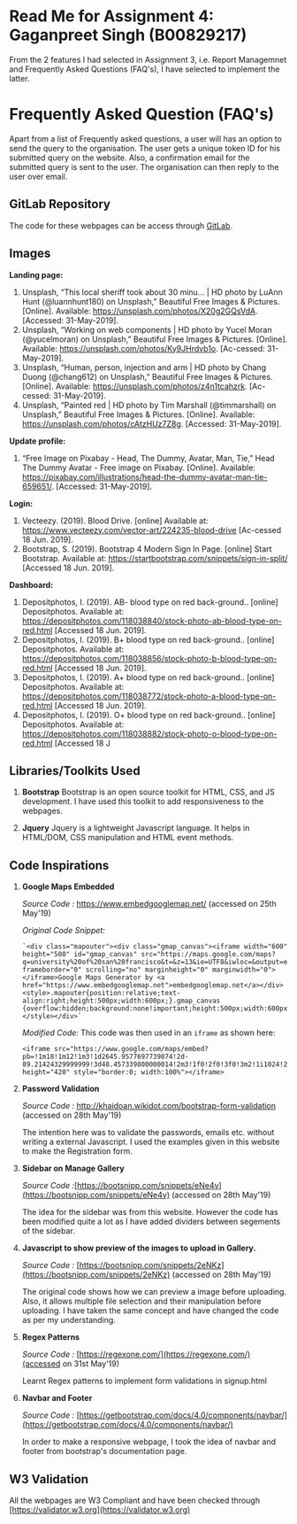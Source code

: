 # Read Me for Assignment 4: Gaganpreet Singh (B00829217)

From the 2 features I had selected in Assignment 3, i.e. Report Managemnet and Frequently Asked Questions (FAQ's), I have selected to implement the latter.

# Frequently Asked Question (FAQ's)
Apart from a list of Frequently asked questions, a user will has an option to send the query to the organisation. 
The user gets a unique token ID for his submitted query on the website. Also, a confirmation email for the submitted query is sent to the user.
The organisation can then reply to the user over email.

## GitLab Repository

The code for these webpages can be access through [GitLab](https://git.cs.dal.ca/mahagaokar/Group14_TechGoons/tree/master).

## Images

 **Landing page:**


1. Unsplash, “This local sheriff took about 30 minu... | HD photo by LuAnn Hunt (@luannhunt180) on Unsplash,” Beautiful Free Images & Pictures. [Online]. Available: https://unsplash.com/photos/X20g2GQsVdA. [Accessed: 31-May-2019].
1. Unsplash, “Working on web components | HD photo by Yucel Moran (@yucelmoran) on Unsplash,” Beautiful Free Images & Pictures. [Online]. Available: https://unsplash.com/photos/Ky9JHrdvb1o. [Ac-cessed: 31-May-2019].
1. Unsplash, “Human, person, injection and arm | HD photo by Chang Duong (@chang612) on Unsplash,” Beautiful Free Images & Pictures. [Online]. Available: https://unsplash.com/photos/z4n1tcahzrk. [Ac-cessed: 31-May-2019].
1. Unsplash, “Painted red | HD photo by Tim Marshall (@timmarshall) on Unsplash,” Beautiful Free Images & Pictures. [Online]. Available: https://unsplash.com/photos/cAtzHUz7Z8g. [Accessed: 31-May-2019].

**Update profile:**
1. “Free Image on Pixabay - Head, The Dummy, Avatar, Man, Tie,” Head The Dummy Avatar - Free image on Pixabay. [Online]. Available: https://pixabay.com/illustrations/head-the-dummy-avatar-man-tie-659651/. [Accessed: 31-May-2019]. 

**Login:**
1. Vecteezy. (2019). Blood Drive. [online] Available at: https://www.vecteezy.com/vector-art/224235-blood-drive [Ac-cessed 18 Jun. 2019].
1. Bootstrap, S. (2019). Bootstrap 4 Modern Sign In Page. [online] Start Bootstrap. Available at: https://startbootstrap.com/snippets/sign-in-split/ [Accessed 18 Jun. 2019].

**Dashboard:**

1. Depositphotos, I. (2019). AB- blood type on red back-ground.. [online] Depositphotos. Available at: https://depositphotos.com/118038840/stock-photo-ab-blood-type-on-red.html [Accessed 18 Jun. 2019].
1. Depositphotos, I. (2019). B+ blood type on red back-ground.. [online] Depositphotos. Available at: https://depositphotos.com/118038856/stock-photo-b-blood-type-on-red.html [Accessed 18 Jun. 2019].
1. Depositphotos, I. (2019). A+ blood type on red back-ground.. [online] Depositphotos. Available at: https://depositphotos.com/118038772/stock-photo-a-blood-type-on-red.html [Accessed 18 Jun. 2019].
1. Depositphotos, I. (2019). O+ blood type on red back-ground.. [online] Depositphotos. Available at: https://depositphotos.com/118038882/stock-photo-o-blood-type-on-red.html [Accessed 18 J

 
## Libraries/Toolkits Used
 1. **Bootstrap**
    Bootstrap is an open source toolkit for HTML, CSS, and JS development. I have used this toolkit to add responsiveness to the webpages.

 2. **Jquery**
    Jquery is a lightweight Javascript language. It helps in HTML/DOM, CSS manipulation and HTML event methods. 

## Code Inspirations

 1. **Google Maps Embedded** 
 
    *Source Code :* https://www.embedgooglemap.net/ (accessed on 25th May'19)
 

	*Original Code Snippet:* 

		`<div class="mapouter"><div class="gmap_canvas"><iframe width="600" height="500" id="gmap_canvas" src="https://maps.google.com/maps?q=university%20of%20san%20francisco&t=&z=13&ie=UTF8&iwloc=&output=embed" frameborder="0" scrolling="no" marginheight="0" marginwidth="0"></iframe>Google Maps Generator by <a href="https://www.embedgooglemap.net">embedgooglemap.net</a></div><style>.mapouter{position:relative;text-align:right;height:500px;width:600px;}.gmap_canvas {overflow:hidden;background:none!important;height:500px;width:600px;}</style></div>`
		
	*Modified Code:*
	This code was then used in an `iframe` as shown here:

	    <iframe src="https://www.google.com/maps/embed?pb=!1m18!1m12!1m3!1d2645.9577697739874!2d-89.21424329999999!3d48.457339800000014!2m3!1f0!2f0!3f0!3m2!1i1024!2i768!4f13.1!3m3!1m2!1s0x4d5923eaca84fa67%3A0xfd2f9f807114acd4!2s292+Shuniah+St%2C+Thunder+Bay%2C+ON+P7A+3A2!5e0!3m2!1sen!2sca!4v1424272931061" height="420" style="border:0; width:100%"></iframe>

 3. **Password Validation** 
	 
    *Source Code :* http://khaidoan.wikidot.com/bootstrap-form-validation (accessed on 28th May'19)
	
    The intention here was to validate the passwords, emails etc. without writing a external Javascript. I used the examples given in this website to make the Registration form.
	
 4. **Sidebar on Manage Gallery** 
	 
    *Source Code :*[https://bootsnipp.com/snippets/eNe4v](https://bootsnipp.com/snippets/eNe4v) (accessed on 28th May'19)
	
    The idea for the sidebar was from this website. However the code has been modified quite a lot as I have added dividers between segements of the sidebar.
	
 5. **Javascript to show preview of the images to upload in Gallery.**  
	
	*Source Code :* [https://bootsnipp.com/snippets/2eNKz](https://bootsnipp.com/snippets/2eNKz) (accessed on 28th May'19)
	
    The original code shows how we can preview a image before uploading. Also, it allows multiple file selection and their manipulation before uploading.
	I have taken the same concept and have changed the code as per my understanding.

 6. **Regex Patterns**
 
    *Source Code :* [https://regexone.com/](https://regexone.com/)(accessed on 31st May'19)

    Learnt Regex patterns to implement form validations in signup.html
    
 7. **Navbar and Footer**
        
    *Source Code :* [https://getbootstrap.com/docs/4.0/components/navbar/](https://getbootstrap.com/docs/4.0/components/navbar/)

    In order to make a responsive webpage, I took the idea of navbar and footer from bootstrap's documentation page.
    
## W3 Validation

All the webpages are W3 Compliant and have been checked through [https://validator.w3.org](https://validator.w3.org)

